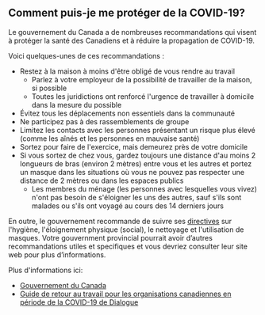 ## Comment puis-je me protéger de la COVID-19?

Le gouvernement du Canada a de nombreuses recommandations qui visent à protéger la santé des Canadiens et à réduire la propagation de COVID-19.

Voici quelques-unes de ces recommandations :

- Restez à la maison à moins d'être obligé de vous rendre au travail
  - Parlez à votre employeur de la possibilité de travailler de la maison, si possible
  - Toutes les juridictions ont renforcé l'urgence de travailler à domicile dans la mesure du possible
- Évitez tous les déplacements non essentiels dans la communauté
- Ne participez pas à des rassemblements de groupe
- Limitez les contacts avec les personnes présentant un risque plus élevé (comme les aînés et les personnes en mauvaise santé)
- Sortez pour faire de l'exercice, mais demeurez près de votre domicile
- Si vous sortez de chez vous, gardez toujours une distance d'au moins 2 longueurs de bras (environ 2 mètres) entre vous et les autres et portez un masque dans les situations où vous ne pouvez pas respecter une distance de 2 mètres ou dans les espaces publics
  - Les membres du ménage (les personnes avec lesquelles vous vivez) n'ont pas besoin de s'éloigner les uns des autres, sauf s'ils sont malades ou s'ils ont voyagé au cours des 14 derniers jours

En outre, le gouvernement recommande de suivre ses [directives](https://www.canada.ca/fr/sante-publique/services/maladies/2019-nouveau-coronavirus/prevention-risques.html) sur l'hygiène, l'éloignement physique (social), le nettoyage et l'utilisation de masques. Votre gouvernment provincial pourrait avoir d’autres recommandations utiles et specifiques et vous devriez consulter leur site web pour plus d’informations.

Plus d'informations ici:

- [Gouvernement du Canada](https://www.canada.ca/fr/sante-publique/services/maladies/2019-nouveau-coronavirus/prevention-risques.html)
- [Guide de retour au travail pour les organisations canadiennes en période de la COVID-19 de Dialogue](https://www.dialogue.co/fr/covid-19-guide-de-planification-du-retour-au-travail-canada)
